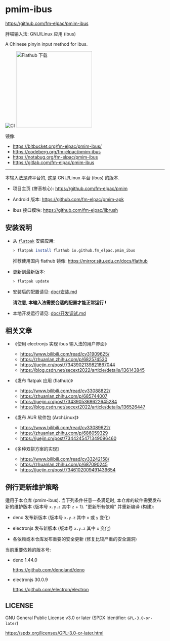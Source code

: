 # pmim-ibus

<https://github.com/fm-elpac/pmim-ibus>

胖喵输入法: GNU/Linux 应用 (ibus)

A Chinese pinyin input method for ibus.

![CI](https://github.com/fm-elpac/pmim-ibus/actions/workflows/ci.yml/badge.svg)
<a href="https://flathub.org/zh-Hans/apps/io.github.fm_elpac.pmim_ibus">
<img width="240" alt="Flathub 下载" src="https://flathub.org/api/badge?locale=zh-Hans"/>
</a>

镜像:

- <https://bitbucket.org/fm-elpac/pmim-ibus/>
- <https://codeberg.org/fm-elpac/pmim-ibus>
- <https://notabug.org/fm-elpac/pmim-ibus>
- <https://gitlab.com/fm-elpac/pmim-ibus>

---

本输入法是跨平台的, 这是 GNU/Linux 平台 (ibus) 的版本.

- 项目主页 (拼音核心): <https://github.com/fm-elpac/pmim>

- Android 版本: <https://github.com/fm-elpac/pmim-apk>

- ibus 接口模块: <https://github.com/fm-elpac/librush>

## 安装说明

- 从 [`flatpak`](https://flatpak.org/setup/) 安装应用:

  ```sh
  > flatpak install flathub io.github.fm_elpac.pmim_ibus
  ```

  推荐使用国内 flathub 镜像: <https://mirror.sjtu.edu.cn/docs/flathub>

- 更新到最新版本:

  ```sh
  > flatpak update
  ```

- 安装后的配置请见: [doc/安装.md](./doc/安装.md)

  **请注意, 本输入法需要合适的配置才能正常运行 !**

- 本地开发运行请见: [doc/开发调试.md](./doc/开发调试.md)

## 相关文章

- 《使用 electronjs 实现 ibus 输入法的用户界面》
  - <https://www.bilibili.com/read/cv31909625/>
  - <https://zhuanlan.zhihu.com/p/682574530>
  - <https://juejin.cn/post/7343902139821867044>
  - <https://blog.csdn.net/secext2022/article/details/136143845>

- 《发布 flatpak 应用 (flathub)》
  - <https://www.bilibili.com/read/cv33088822/>
  - <https://zhuanlan.zhihu.com/p/685744007>
  - <https://juejin.cn/post/7343905368622645284>
  - <https://blog.csdn.net/secext2022/article/details/136526447>

- 《发布 AUR 软件包 (ArchLinux)》
  - <https://www.bilibili.com/read/cv33089622/>
  - <https://zhuanlan.zhihu.com/p/686059329>
  - <https://juejin.cn/post/7344245471349096460>

- 《多种双拼方案的实现》
  - <https://www.bilibili.com/read/cv33242158/>
  - <https://zhuanlan.zhihu.com/p/687090245>
  - <https://juejin.cn/post/7346102009491439654>

## 例行更新维护策略

适用于本仓库 (pmim-ibus). 当下列条件任意一条满足时,
本仓库的软件需要发布新的维护版本 (版本号 `x.y.z` 其中 `z` + 1). "更新所有依赖"
并重新编译 (构建):

- deno 发布新版本 (版本号 `x.y.z` 其中 `x` 或 `y` 变化)

- electronjs 发布新版本 (版本号 `x.y.z` 其中 `x` 变化)

- 各依赖或本仓库发布重要的安全更新 (修复比较严重的安全漏洞)

当前重要依赖的版本号:

- deno 1.44.0

  <https://github.com/denoland/deno>

- electronjs 30.0.9

  <https://github.com/electron/electron>

## LICENSE

GNU General Public License v3.0 or later (SPDX Identifier: `GPL-3.0-or-later`)

<https://spdx.org/licenses/GPL-3.0-or-later.html>
